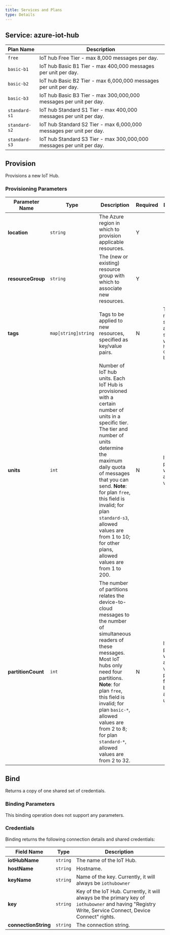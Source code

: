 ```yaml
---
title: Services and Plans
type: Details
---
```



## Service: azure-iot-hub

| Plan Name     | Description                                                  |
| ------------- | ------------------------------------------------------------ |
| `free`        | IoT hub Free Tier - max 8,000 messages per day.              |
| `basic-b1`    | IoT hub Basic B1 Tier - max 400,000 messages per unit per day. |
| `basic-b2`    | IoT hub Basic B2 Tier - max 6,000,000 messages per unit per day. |
| `basic-b3`    | IoT hub Basic B3 Tier - max 300,000,000 messages per unit per day. |
| `standard-s1` | IoT hub Standard S1 Tier - max 400,000 messages per unit per day. |
| `standard-s2` | IoT hub Standard S2 Tier - max 6,000,000 messages per unit per day. |
| `standard-s3` | IoT hub Standard S3 Tier - max 300,000,000 messages per unit per day. |

## Provision

Provisions a new IoT Hub.

### Provisioning Parameters

| Parameter Name   | Type                | Description                                                  | Required | Default Value                                                |
| ---------------- | ------------------- | ------------------------------------------------------------ | -------- | ------------------------------------------------------------ |
| **location**       | `string`            | The Azure region in which to provision applicable resources. | Y        |                                                              |
| **resourceGroup**  | `string`            | The (new or existing) resource group with which to associate new resources. | Y        |                                                              |
| **tags**           | `map[string]string` | Tags to be applied to new resources, specified as key/value pairs. | N        | Tags (even if none are specified) are automatically supplemented with `heritage: open-service-broker-azure`. |
| **units**          | `int`               | Number of IoT hub units. Each IoT Hub is provisioned with a certain number of units in a specific tier. The tier and number of units determine the maximum daily quota of messages that you can send. **Note**: for plan `free`, this field is invalid; for plan `standard-s3`, allowed values are from 1 to 10; for other plans, allowed values are from 1 to 200. | N        | If not provided, `1 `will be used as default value.          |
| **partitionCount** | `int`               | The number of partitions relates the device-to-cloud messages to the number of simultaneous readers of these messages. Most IoT hubs only need four partitions. **Note**: for plan `free`, this field is invalid; for plan `basic-*`, allowed values are from 2 to 8; for plan `standard-*`, allowed values are from 2 to 32. | N        | If not provided, `4` will be used as default value. For plan `free`, this field cannot be provided and `2` will be used. |

## Bind

Returns a copy of one shared set of credentials.

### Binding Parameters

This binding operation does not support any parameters.

### Credentials

Binding returns the following connection details and shared credentials:

| Field Name         | Type     | Description                                                  |
| ------------------ | -------- | ------------------------------------------------------------ |
| **iotHubName**       | `string` | The name of the IoT Hub.                                     |
| **hostName**         | `string` | Hostname.                                                    |
| **keyName**          | `string` | Name of the key. Currently, it will always be `iothubowner`  |
| **key**              | `string` | Key of the IoT Hub. Currently, it will always be the primary key of `iothubowner` and having "Registry Write, Service Connect, Device Connect" rights. |
| **connectionString** | `string` | The connection string.                                       |

